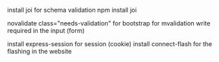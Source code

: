 














install joi for schema  validation 
npm install joi

novalidate class="needs-validation" for bootstrap for mvalidation
write required in the input (form)

install express-session for session (cookie)
install connect-flash for the flashing in the website
